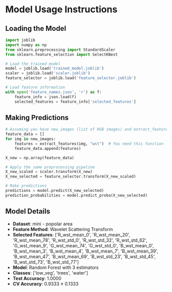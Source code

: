 # Model Usage Instructions

## Loading the Model
```python
import joblib
import numpy as np
from sklearn.preprocessing import StandardScaler
from sklearn.feature_selection import SelectKBest

# Load the trained model
model = joblib.load('trained_model.joblib')
scaler = joblib.load('scaler.joblib')
feature_selector = joblib.load('feature_selector.joblib')

# Load feature information
with open('feature_names.json', 'r') as f:
    feature_info = json.load(f)
    selected_features = feature_info['selected_features']
```

## Making Predictions
```python
# Assuming you have new_images (list of RGB images) and extract_features function
feature_data = []
for img in new_images:
    features = extract_features(img, "wst")  # You need this function
    feature_data.append(features)

X_new = np.array(feature_data)

# Apply the same preprocessing pipeline
X_new_scaled = scaler.transform(X_new)
X_new_selected = feature_selector.transform(X_new_scaled)

# Make predictions
predictions = model.predict(X_new_selected)
prediction_probabilities = model.predict_proba(X_new_selected)
```

## Model Details
- **Dataset**: mini - popolar area
- **Feature Method**: Wavelet Scattering Transform
- **Selected Features**: ['R_wst_mean_0', 'R_wst_mean_20', 'R_wst_mean_78', 'R_wst_std_0', 'R_wst_std_32', 'R_wst_std_62', 'G_wst_mean_9', 'G_wst_mean_74', 'G_wst_std_0', 'B_wst_mean_0', 'B_wst_mean_3', 'B_wst_mean_4', 'B_wst_mean_7', 'B_wst_mean_39', 'B_wst_mean_47', 'B_wst_mean_69', 'B_wst_std_23', 'B_wst_std_45', 'B_wst_std_73', 'B_wst_std_77']
- **Model**: Random Forest with 3 estimators
- **Classes**: ['low_veg', 'trees', 'water']
- **Test Accuracy**: 1.0000
- **CV Accuracy**: 0.9333 ± 0.1333
